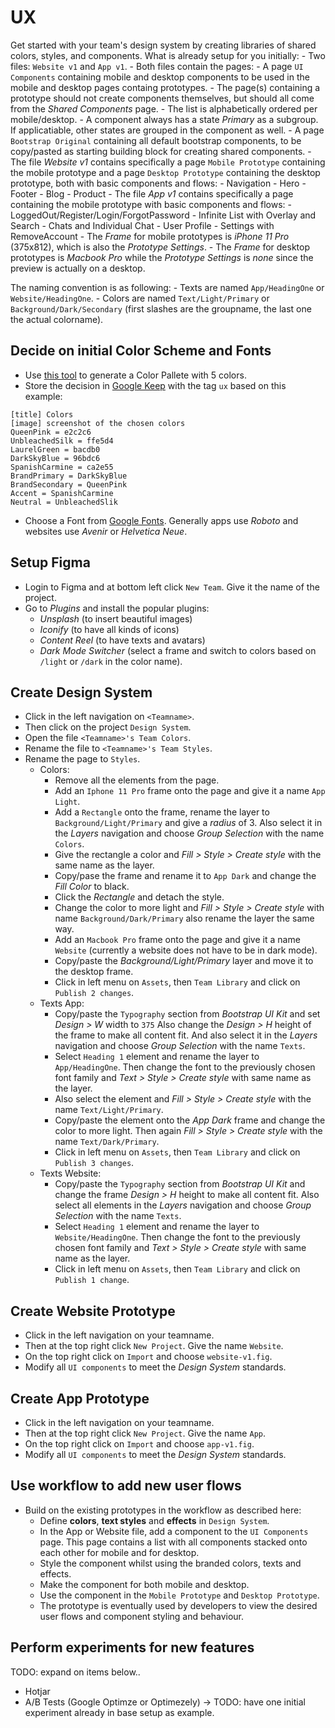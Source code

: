 # UX

Get started with your team's design system by creating libraries of shared colors, styles, and components.
What is already setup for you initially:
    - Two files: `Website v1` and `App v1`.
    - Both files contain the pages:
        - A page `UI Components` containing mobile and desktop components to be used in the mobile and desktop pages containg prototypes.
            - The page(s) containing a prototype should not create components themselves, but should all come from the *Shared Components* page.
            - The list is alphabetically ordered per mobile/desktop.
            - A component always has a state *Primary* as a subgroup. If applicatiable, other states are grouped in the component as well.
        - A page `Bootstrap Original` containing all default bootstrap components, to be copy/pasted as starting building block for creating shared components.
    - The file *Website v1* contains specifically a page `Mobile Prototype` containing the mobile prototype and a page `Desktop Prototype` containing the desktop prototype, both with basic components and flows:
            - Navigation
            - Hero
            - Footer
            - Blog
            - Product
    - The file *App v1* contains specifically a page containing the mobile prototype with basic components and flows:
            - LoggedOut/Register/Login/ForgotPassword
            - Infinite List with Overlay and Search
            - Chats and Individual Chat
            - User Profile
            - Settings with RemoveAccount
    - The *Frame* for mobile prototypes is *iPhone 11 Pro* (375x812), which is also the *Prototype Settings*.
    - The *Frame* for desktop prototypes is *Macbook Pro* while the *Prototype Settings* is *none* since the preview is actually on a desktop.

The naming convention is as following:
    - Texts are named `App/HeadingOne` or `Website/HeadingOne`.
    - Colors are named `Text/Light/Primary` or `Background/Dark/Secondary` (first slashes are the groupname, the last one the actual colorname).

## Decide on initial Color Scheme and Fonts
- Use [this tool](https://coolors.co/) to generate a Color Pallete with 5 colors.
- Store the decision in [Google Keep](https://keep.google.com/) with the tag `ux` based on this example:
```
[title] Colors
[image] screenshot of the chosen colors
QueenPink = e2c2c6
UnbleachedSilk = ffe5d4
LaurelGreen = bacdb0
DarkSkyBlue = 96bdc6
SpanishCarmine = ca2e55
BrandPrimary = DarkSkyBlue
BrandSecondary = QueenPink
Accent = SpanishCarmine
Neutral = UnbleachedSlik
```
- Choose a Font from [Google Fonts](https://fonts.google.com). Generally apps use *Roboto* and websites use *Avenir* or *Helvetica Neue*.

## Setup Figma

- Login to Figma and at bottom left click `New Team`. Give it the name of the project.
- Go to *Plugins* and install the popular plugins:
    - *Unsplash* (to insert beautiful images)
    - *Iconify* (to have all kinds of icons)
    - *Content Reel* (to have texts and avatars)
    - *Dark Mode Switcher* (select a frame and switch to colors based on `/light` or `/dark` in the color name).

## Create Design System

- Click in the left navigation on `<Teamname>`.
- Then click on the project `Design System`.
- Open the file `<Teamname>'s Team Colors`.
- Rename the file to `<Teamname>'s Team Styles`.
- Rename the page to `Styles`.
    - Colors:
        - Remove all the elements from the page.
        - Add an `Iphone 11 Pro` frame onto the page and give it a name `App Light`.
        - Add a `Rectangle` onto the frame, rename the layer to `Background/Light/Primary` and give a *radius* of 3. Also select it in the *Layers* navigation and choose *Group Selection* with the name `Colors`.
        - Give the rectangle a color and *Fill > Style > Create style* with the same name as the layer.
        - Copy/pase the frame and rename it to `App Dark` and change the *Fill Color* to black.
        - Click the *Rectangle* and detach the style.
        - Change the color to more light and *Fill > Style > Create style* with name `Background/Dark/Primary` also rename the layer the same way.
        - Add an `Macbook Pro` frame onto the page and give it a name `Website` (currently a website does not have to be in dark mode).
        - Copy/paste the *Background/Light/Primary* layer and move it to the desktop frame.
        - Click in left menu on `Assets`, then `Team Library` and click on `Publish 2 changes`.
    - Texts App:
        - Copy/paste the `Typography` section from *Bootstrap UI Kit* and set *Design > W* width to `375` Also change the *Design > H* height of the frame to make all content fit. And also select it in the *Layers* navigation and choose *Group Selection* with the name `Texts`.
        - Select `Heading 1` element and rename the layer to `App/HeadingOne`. Then change the font to the previously chosen font family and *Text > Style > Create style* with same name as the layer.
        - Also select the element and *Fill > Style > Create style* with the name `Text/Light/Primary`.
        - Copy/paste the element onto the *App Dark* frame and change the color to more light. Then again *Fill > Style > Create style* with the name `Text/Dark/Primary`.
        - Click in left menu on `Assets`, then `Team Library` and click on `Publish 3 changes`.
    - Texts Website:
        - Copy/paste the `Typography` section from *Bootstrap UI Kit* and change the frame *Design > H* height to make all content fit. Also select all elements in the *Layers* navigation and choose *Group Selection* with the name `Texts`.
        - Select `Heading 1` element and rename the layer to `Website/HeadingOne`. Then change the font to the previously chosen font family and *Text > Style > Create style* with same name as the layer.
        - Click in left menu on `Assets`, then `Team Library` and click on `Publish 1 change`.

## Create Website Prototype

- Click in the left navigation on your teamname.
- Then at the top right click `New Project`. Give the name `Website`.
- On the top right click on `Import` and choose `website-v1.fig`.
- Modify all `UI components` to meet the *Design System* standards.

## Create App Prototype

- Click in the left navigation on your teamname.
- Then at the top right click `New Project`. Give the name `App`.
- On the top right click on `Import` and choose `app-v1.fig`.
- Modify all `UI components` to meet the *Design System* standards.

## Use workflow to add new user flows

- Build on the existing prototypes in the workflow as described here:
    - Define **colors**, **text styles** and **effects** in `Design System`.
    - In the App or Website file, add a component to the `UI Components` page. This page contains a list with all components stacked onto each other for mobile and for desktop.
    - Style the component whilst using the branded colors, texts and effects.
    - Make the component for both mobile and desktop.
    - Use the component in the `Mobile Prototype` and `Desktop Prototype`.
    - The prototype is eventually used by developers to view the desired user flows and component styling and behaviour.

## Perform experiments for new features

TODO: expand on items below..
- Hotjar
- A/B Tests (Google Optimze or Optimezely) -> TODO: have one initial experiment already in base setup as example.